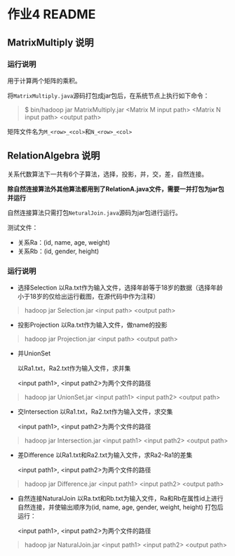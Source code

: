 # 作业4 README

## MatrixMultiply 说明

### 运行说明

用于计算两个矩阵的乘积。

将`MatrixMultiply.java`源码打包成jar包后，在系统节点上执行如下命令：

> $ bin/hadoop jar MatrixMultiply.jar <Matrix M input path\> <Matrix N input path\> <output path\>

矩阵文件名为`M_<row>_<col>`和`N_<row>_<col>`

## RelationAlgebra 说明

关系代数算法下一共有6个子算法，选择，投影，并，交，差，自然连接。

**除自然连接算法外其他算法都用到了RelationA.java文件，需要一并打包为jar包并运行**

自然连接算法只需打包`NeturalJoin.java`源码为jar包进行运行。

测试文件：

* 关系Ra：(id, name, age, weight)
* 关系Rb：(id, gender, height)

### 运行说明

* 选择Selection
  以Ra.txt作为输入文件，选择年龄等于18岁的数据（选择年龄小于18岁的仅给出运行截图，在源代码中作为注释）

> hadoop jar Selection.jar <input path\> <output path\> 

* 投影Projection
  以Ra.txt作为输入文件，做name的投影

> hadoop jar Projection.jar <input path\> <output path\> 

* 并UnionSet

  以Ra1.txt，Ra2.txt作为输入文件，求并集

  <input path1\>, <input path2\>为两个文件的路径

> hadoop jar UnionSet.jar <input path1\> <input path2\> <output path\> 

* 交Intersection
  以Ra1.txt，Ra2.txt作为输入文件，求交集

  <input path1\>, <input path2\>为两个文件的路径

> hadoop jar Intersection.jar <input path1\> <input path2\> <output path\> 

* 差Difference
  以Ra1.txt和Ra2.txt为输入文件，求Ra2-Ra1的差集

  <input path1\>, <input path2\>为两个文件的路径

> hadoop jar Difference.jar <input path1\> <input path2\> <output path\>

* 自然连接NaturalJoin
  以Ra.txt和Rb.txt为输入文件，Ra和Rb在属性id上进行自然连接，并使输出顺序为(id, name, age, gender, weight, height)
  打包后运行：

  <input path1\>, <input path2\>为两个文件的路径

> hadoop jar NaturalJoin.jar <input path1\> <input path2\> <output path\>
